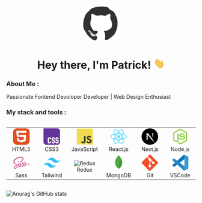 <div id="header" align="center">

<img src="./Assets/github.gif" width="100"/>

<h1>
Hey there, I'm Patrick!
<img src="./Assets/giphy.gif" width="30px" alt="GIF">
</h1>
</div>

### About Me :

Passionate Fontend Devoloper Developer | Web Design Enthusiast


### My stack and tools :

<div style="display: flex; align-items: flex-start; align: center">
<table align="center">
  <tr>
     <td align="center"  width="88">
         <img src="./Images/01-html5.svg" alt="HTML5" width="44" height="44"/>
      <br>HTML5
    </td>
    <td align="center" width="88">
        <img src="./Images/02-css3.svg" alt="CSS3" width="44" height="44"/>
      <br>CSS3
    </td>
<td align="center" width="88">
         <img src="./Images/03-javascript.svg" alt="JS" width="44" height="44"/>
      <br>JavaScript
    </td>
    <td align="center" width="88">
        <img src="./Images/06-react.svg" alt="React" width="44" height="44"/>
      <br>React.js
    </td>
    <td align="center" width="88">
        <img src="./Images/07-nextjs.svg" alt="Next.js" width="44" height="44"/>
      <br>Next.js
    </td>
    <td align="center" width="88">
      <img src="./Images/08-nodejs.svg" alt="Node.js" width="44" height="44"/>
      <br>Node.js
    </td>
  </tr>
    <td align="center" width="88">
        <img src="./Images/10-sass.svg" alt="Sass" width="44" height="44"/>
      <br>Sass
    </td>
    <td align="center"  width="88">
        <img src="./Images/12-tailwind.svg" alt="Tailwind" width="44" height="44"/>
      <br>Tailwind
    </td>
    <td align="center" width="88">
        <img src="./Images/13-redux.svg" alt="Redux" width="44" height="44"/>
      <br>Redux
    </td>
      </td>
      <td align="center" width="88">
        <img src="./Images/15-mongodb.svg" alt="MongoDB" width="44" height="44"/>
      <br>MongoDB
     </td>
     <td align="center" width="88">
        <img src="./Images/16-git.svg" alt="Git" width="44" height="44"/>
      <br>Git
    </td>
  <td align="center" width="88">
        <img src="./Images/17-vscode.svg" alt="Visual Studio Code" width="44" height="44"/>
      <br>VSCode
     </td>
</table>
</div>







![Anurag's GitHub stats](https://github-readme-stats.vercel.app/api?username=PatrickZablocki&theme=midnight-purple)

